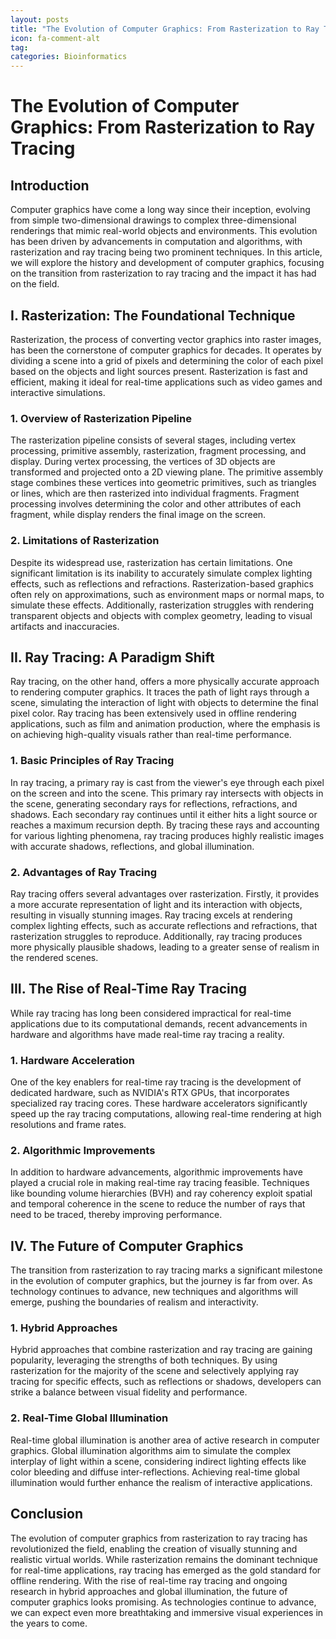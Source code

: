 ```yaml
---
layout: posts
title: "The Evolution of Computer Graphics: From Rasterization to Ray Tracing"
icon: fa-comment-alt
tag:      
categories: Bioinformatics
---
```



# The Evolution of Computer Graphics: From Rasterization to Ray Tracing

## Introduction

Computer graphics have come a long way since their inception, evolving from simple two-dimensional drawings to complex three-dimensional renderings that mimic real-world objects and environments. This evolution has been driven by advancements in computation and algorithms, with rasterization and ray tracing being two prominent techniques. In this article, we will explore the history and development of computer graphics, focusing on the transition from rasterization to ray tracing and the impact it has had on the field.

## I. Rasterization: The Foundational Technique

Rasterization, the process of converting vector graphics into raster images, has been the cornerstone of computer graphics for decades. It operates by dividing a scene into a grid of pixels and determining the color of each pixel based on the objects and light sources present. Rasterization is fast and efficient, making it ideal for real-time applications such as video games and interactive simulations.

### 1. Overview of Rasterization Pipeline

The rasterization pipeline consists of several stages, including vertex processing, primitive assembly, rasterization, fragment processing, and display. During vertex processing, the vertices of 3D objects are transformed and projected onto a 2D viewing plane. The primitive assembly stage combines these vertices into geometric primitives, such as triangles or lines, which are then rasterized into individual fragments. Fragment processing involves determining the color and other attributes of each fragment, while display renders the final image on the screen.

### 2. Limitations of Rasterization

Despite its widespread use, rasterization has certain limitations. One significant limitation is its inability to accurately simulate complex lighting effects, such as reflections and refractions. Rasterization-based graphics often rely on approximations, such as environment maps or normal maps, to simulate these effects. Additionally, rasterization struggles with rendering transparent objects and objects with complex geometry, leading to visual artifacts and inaccuracies.

## II. Ray Tracing: A Paradigm Shift

Ray tracing, on the other hand, offers a more physically accurate approach to rendering computer graphics. It traces the path of light rays through a scene, simulating the interaction of light with objects to determine the final pixel color. Ray tracing has been extensively used in offline rendering applications, such as film and animation production, where the emphasis is on achieving high-quality visuals rather than real-time performance.

### 1. Basic Principles of Ray Tracing

In ray tracing, a primary ray is cast from the viewer's eye through each pixel on the screen and into the scene. This primary ray intersects with objects in the scene, generating secondary rays for reflections, refractions, and shadows. Each secondary ray continues until it either hits a light source or reaches a maximum recursion depth. By tracing these rays and accounting for various lighting phenomena, ray tracing produces highly realistic images with accurate shadows, reflections, and global illumination.

### 2. Advantages of Ray Tracing

Ray tracing offers several advantages over rasterization. Firstly, it provides a more accurate representation of light and its interaction with objects, resulting in visually stunning images. Ray tracing excels at rendering complex lighting effects, such as accurate reflections and refractions, that rasterization struggles to reproduce. Additionally, ray tracing produces more physically plausible shadows, leading to a greater sense of realism in the rendered scenes.

## III. The Rise of Real-Time Ray Tracing

While ray tracing has long been considered impractical for real-time applications due to its computational demands, recent advancements in hardware and algorithms have made real-time ray tracing a reality.

### 1. Hardware Acceleration

One of the key enablers for real-time ray tracing is the development of dedicated hardware, such as NVIDIA's RTX GPUs, that incorporates specialized ray tracing cores. These hardware accelerators significantly speed up the ray tracing computations, allowing real-time rendering at high resolutions and frame rates.

### 2. Algorithmic Improvements

In addition to hardware advancements, algorithmic improvements have played a crucial role in making real-time ray tracing feasible. Techniques like bounding volume hierarchies (BVH) and ray coherency exploit spatial and temporal coherence in the scene to reduce the number of rays that need to be traced, thereby improving performance.

## IV. The Future of Computer Graphics

The transition from rasterization to ray tracing marks a significant milestone in the evolution of computer graphics, but the journey is far from over. As technology continues to advance, new techniques and algorithms will emerge, pushing the boundaries of realism and interactivity.

### 1. Hybrid Approaches

Hybrid approaches that combine rasterization and ray tracing are gaining popularity, leveraging the strengths of both techniques. By using rasterization for the majority of the scene and selectively applying ray tracing for specific effects, such as reflections or shadows, developers can strike a balance between visual fidelity and performance.

### 2. Real-Time Global Illumination

Real-time global illumination is another area of active research in computer graphics. Global illumination algorithms aim to simulate the complex interplay of light within a scene, considering indirect lighting effects like color bleeding and diffuse inter-reflections. Achieving real-time global illumination would further enhance the realism of interactive applications.

## Conclusion

The evolution of computer graphics from rasterization to ray tracing has revolutionized the field, enabling the creation of visually stunning and realistic virtual worlds. While rasterization remains the dominant technique for real-time applications, ray tracing has emerged as the gold standard for offline rendering. With the rise of real-time ray tracing and ongoing research in hybrid approaches and global illumination, the future of computer graphics looks promising. As technologies continue to advance, we can expect even more breathtaking and immersive visual experiences in the years to come.